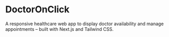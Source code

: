 # DoctorOnClick
A responsive healthcare web app to display doctor availability and manage appointments – built with Next.js and Tailwind CSS.
